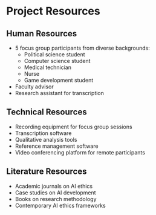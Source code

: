 # Project Resources

## Human Resources
- 5 focus group participants from diverse backgrounds:
  - Political science student
  - Computer science student
  - Medical technician
  - Nurse
  - Game development student
- Faculty advisor
- Research assistant for transcription

## Technical Resources
- Recording equipment for focus group sessions
- Transcription software
- Qualitative analysis tools
- Reference management software
- Video conferencing platform for remote participants

## Literature Resources
- Academic journals on AI ethics
- Case studies on AI development
- Books on research methodology
- Contemporary AI ethics frameworks